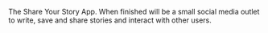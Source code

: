 The Share Your Story App. When finished will be a small social media outlet to write, save and share stories and interact with other users.
